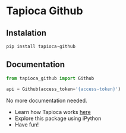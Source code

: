# Tapioca Github

## Instalation
```
pip install tapioca-github
```

## Documentation
``` python
from tapioca_github import Github

api = Github(access_token='{access-token}')
```

No more documentation needed.

- Learn how Tapioca works [here](http://tapioca-wrapper.readthedocs.org/en/stable/quickstart.html)
- Explore this package using iPython
- Have fun!
